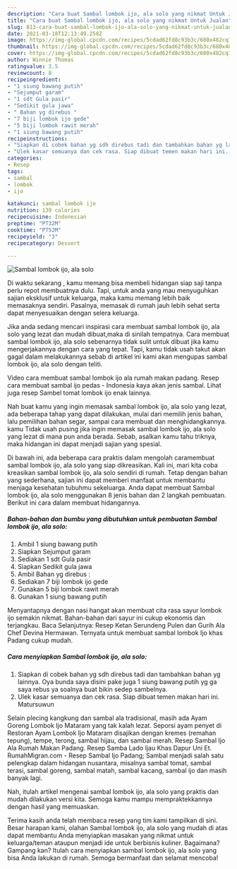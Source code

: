 ```yaml
---
description: "Cara buat Sambal lombok ijo, ala solo yang nikmat Untuk Jualan"
title: "Cara buat Sambal lombok ijo, ala solo yang nikmat Untuk Jualan"
slug: 813-cara-buat-sambal-lombok-ijo-ala-solo-yang-nikmat-untuk-jualan
date: 2021-03-18T12:13:49.258Z
image: https://img-global.cpcdn.com/recipes/5cdad62fd8c93b3c/680x482cq70/sambal-lombok-ijo-ala-solo-foto-resep-utama.jpg
thumbnail: https://img-global.cpcdn.com/recipes/5cdad62fd8c93b3c/680x482cq70/sambal-lombok-ijo-ala-solo-foto-resep-utama.jpg
cover: https://img-global.cpcdn.com/recipes/5cdad62fd8c93b3c/680x482cq70/sambal-lombok-ijo-ala-solo-foto-resep-utama.jpg
author: Winnie Thomas
ratingvalue: 3.5
reviewcount: 8
recipeingredient:
- "1 siung bawang putih"
- "Sejumput garam"
- "1 sdt Gula pasir"
- "Sedikit gula jawa"
- " Bahan yg direbus "
- "7 biji lombok ijo gede"
- "5 biji lombok rawit merah"
- "1 siung bawang putih"
recipeinstructions:
- "Siapkan di cobek bahan yg sdh direbus tadi dan tambahkan bahan yg lainnya. Oya bunda saya disini pake juga 1 siung bawang putih yg ga saya rebus ya soalnya buat bikin sedep sambelnya."
- "Ulek kasar semuanya dan cek rasa. Siap dibuat temen makan hari ini. Matursuwun"
categories:
- Resep
tags:
- sambal
- lombok
- ijo

katakunci: sambal lombok ijo 
nutrition: 139 calories
recipecuisine: Indonesian
preptime: "PT32M"
cooktime: "PT52M"
recipeyield: "3"
recipecategory: Dessert

---
```



![Sambal lombok ijo, ala solo](https://img-global.cpcdn.com/recipes/5cdad62fd8c93b3c/680x482cq70/sambal-lombok-ijo-ala-solo-foto-resep-utama.jpg)

Di waktu  sekarang , kamu memang bisa membeli hidangan siap saji tanpa perlu repot membuatnya dulu. Tapi, untuk anda yang mau menyuguhkan sajian eksklusif untuk keluarga, maka kamu memang lebih baik memasaknya sendiri. Pasalnya, memasak di rumah jauh lebih sehat serta dapat menyesuaikan dengan selera keluarga.

Jika anda sedang mencari inspirasi cara membuat sambal lombok ijo, ala solo yang lezat dan mudah dibuat,maka di sinilah tempatnya. Cara membuat sambal lombok ijo, ala solo  sebenarnya tidak sulit untuk dibuat jika kamu mengerjakannya dengan cara yang tepat. Tapi, kamu tidak usah takut akan gagal dalam melakukannya 
sebab di artikel ini kami akan mengupas sambal lombok ijo, ala solo dengan teliti.  

Video cara membuat sambal lombok ijo ala rumah makan padang. Resep cara membuat sambal ijo pedas - Indonesia kaya akan jenis sambal. Lihat juga resep Sambel tomat lombok ijo enak lainnya.

Nah buat kamu yang ingin memasak sambal lombok ijo, ala solo yang lezat, ada beberapa tahap yang dapat dilakukan, mulai dari memilih jenis bahan, lalu pemilihan bahan segar, sampai cara membuat dan menghidangkannya. kamu Tidak usah pusing jika ingin memasak sambal lombok ijo, ala solo yang lezat di mana pun anda berada. Sebab, asalkan kamu  tahu triknya, maka hidangan ini dapat menjadi sajian yang spesial.

Di bawah ini, ada beberapa cara praktis  dalam mengolah caramembuat sambal lombok ijo, ala solo yang siap dikreasikan. Kali ini, mari kita coba kreasikan sambal lombok ijo, ala solo sendiri di rumah. Tetap dengan bahan yang sederhana, sajian ini dapat memberi manfaat untuk membantu menjaga kesehatan tubuhmu sekeluarga. Anda dapat membuat Sambal lombok ijo, ala solo menggunakan 8 jenis bahan dan 2 langkah pembuatan. Berikut ini cara dalam membuat hidangannya.

<!--inarticleads1-->

##### Bahan-bahan dan bumbu yang dibutuhkan untuk pembuatan Sambal lombok ijo, ala solo:

1. Ambil 1 siung bawang putih
1. Siapkan Sejumput garam
1. Sediakan 1 sdt Gula pasir
1. Siapkan Sedikit gula jawa
1. Ambil  Bahan yg direbus :
1. Sediakan 7 biji lombok ijo gede
1. Gunakan 5 biji lombok rawit merah
1. Gunakan 1 siung bawang putih


Menyantapnya dengan nasi hangat akan membuat cita rasa sayur lombok ijo semakin nikmat. Bahan-bahan dari sayur ini cukup ekonomis dan terjangkau. Baca Selanjutnya: Resep Ketan Serundeng Pulen dan Gurih Ala Chef Devina Hermawan. Ternyata untuk membuat sambal lombok Ijo khas Padang cukup mudah. 

<!--inarticleads2-->

##### Cara menyiapkan Sambal lombok ijo, ala solo:

1. Siapkan di cobek bahan yg sdh direbus tadi dan tambahkan bahan yg lainnya. Oya bunda saya disini pake juga 1 siung bawang putih yg ga saya rebus ya soalnya buat bikin sedep sambelnya.
1. Ulek kasar semuanya dan cek rasa. Siap dibuat temen makan hari ini. Matursuwun


Selain plecing kangkung dan sambal ala tradisional, masih ada Ayam Goreng Lombok Ijo Mataram yang tak kalah lezat. Seporsi ayam penyet di Restoran Ayam Lombok Ijo Mataram disajikan dengan kremes (remahan tepung), tempe, terong, sambal hijau, dan sambal merah. Resep Sambal Ijo Ala Rumah Makan Padang. Resep Samba Lado Ijau Khas Dapur Uni Et. RumahMigran.com - Resep Sambal Ijo Padang; Sambal menjadi salah satu pelengkap dalam hidangan nusantara, misalnya sambal tomat, sambal terasi, sambal goreng, sambal matah, sambal kacang, sambal ijo dan masih banyak lagi. 

Nah, itulah artikel mengenai  sambal lombok ijo, ala solo  yang praktis dan mudah dilakukan versi kita. Semoga kamu mampu mempraktekkannya dengan hasil yang memuaskan. 

Terima kasih anda telah membaca resep yang tim kami tampilkan di sini. Besar harapan kami, olahan  Sambal lombok ijo, ala solo yang mudah di atas dapat membantu Anda menyiapkan masakan yang nikmat untuk keluarga/teman ataupun menjadi ide untuk berbisnis kuliner. Bagaimana? Gampang kan? Itulah cara menyiapkan sambal lombok ijo, ala solo yang bisa Anda lakukan di rumah. Semoga bermanfaat dan selamat mencoba!

